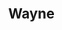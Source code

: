 ---
template: IdentityDetailPage
title: Wayne
description: SPO
image: /wcat.jpeg
website: https://adamantium.online
donationAddress: addr1q8glp93mvhgg7axwencsl2c4nusee70tskswf7wp90n4mp94673qpyk0k2uaf3e7yw8t0tmfva03w9vu8saewvkjh0jqdzuuu6
---